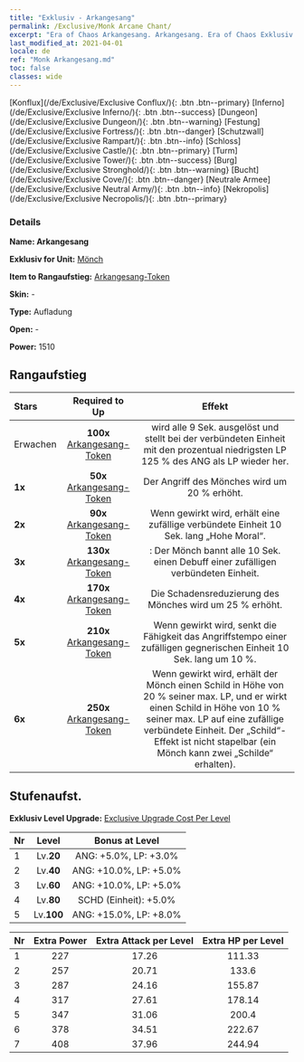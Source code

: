 ```yaml
---
title: "Exklusiv - Arkangesang"
permalink: /Exclusive/Monk Arcane Chant/
excerpt: "Era of Chaos Arkangesang. Arkangesang. Era of Chaos Exklusiv Arkangesang. Mönch Exklusiv."
last_modified_at: 2021-04-01
locale: de
ref: "Monk Arkangesang.md"
toc: false
classes: wide
---
```

 [Konflux](/de/Exclusive/Exclusive Conflux/){: .btn .btn--primary} [Inferno](/de/Exclusive/Exclusive Inferno/){: .btn .btn--success} [Dungeon](/de/Exclusive/Exclusive Dungeon/){: .btn .btn--warning} [Festung](/de/Exclusive/Exclusive Fortress/){: .btn .btn--danger} [Schutzwall](/de/Exclusive/Exclusive Rampart/){: .btn .btn--info} [Schloss](/de/Exclusive/Exclusive Castle/){: .btn .btn--primary} [Turm](/de/Exclusive/Exclusive Tower/){: .btn .btn--success} [Burg](/de/Exclusive/Exclusive Stronghold/){: .btn .btn--warning} [Bucht](/de/Exclusive/Exclusive Cove/){: .btn .btn--danger} [Neutrale Armee](/de/Exclusive/Exclusive Neutral Army/){: .btn .btn--info} [Nekropolis](/de/Exclusive/Exclusive Necropolis/){: .btn .btn--primary} 

### Details
 **Name: Arkangesang** 

 **Exklusiv for Unit:** [Mönch](/de/units/Monk/) 

 **Item to Rangaufstieg:** [Arkangesang-Token](/de/Items/con_915/)

 **Skin:** -

 **Type:** Aufladung

 **Open:** -

 **Power:** 1510

## Rangaufstieg

  |     Stars    |  Required to Up | Effekt |
  |:-------------|:---------------:|:---------------:|
  |  Erwachen  | **100x** [Arkangesang-Token](/de/Items/con_915/) | <Predigt> wird alle 9 Sek. ausgelöst und stellt bei der verbündeten Einheit mit den prozentual niedrigsten LP 125 % des ANG als LP wieder her. |
  | **1x** <i class="fas fa-star"/> | **50x** [Arkangesang-Token](/de/Items/con_915/) | Der Angriff des Mönches wird um 20 % erhöht. |
  | **2x** <i class="fas fa-star"/> | **90x** [Arkangesang-Token](/de/Items/con_915/) | Wenn <Predigt> gewirkt wird, erhält eine zufällige verbündete Einheit 10 Sek. lang „Hohe Moral“. |
  | **3x** <i class="fas fa-star"/> | **130x** [Arkangesang-Token](/de/Items/con_915/) | <Hingabe>: Der Mönch bannt alle 10 Sek. einen Debuff einer zufälligen verbündeten Einheit. |
  | **4x** <i class="fas fa-star"/> | **170x** [Arkangesang-Token](/de/Items/con_915/) | Die Schadensreduzierung des Mönches wird um 25 % erhöht. |
  | **5x** <i class="fas fa-star"/> | **210x** [Arkangesang-Token](/de/Items/con_915/) | Wenn <Predigt> gewirkt wird, senkt die Fähigkeit das Angriffstempo einer zufälligen gegnerischen Einheit 10 Sek. lang um 10 %. |
  | **6x** <i class="fas fa-star"/> | **250x** [Arkangesang-Token](/de/Items/con_915/) | Wenn <Hingabe> gewirkt wird, erhält der Mönch einen Schild in Höhe von 20 % seiner max. LP, und er wirkt einen Schild in Höhe von 10 % seiner max. LP auf eine zufällige verbündete Einheit. Der „Schild“-Effekt ist nicht stapelbar (ein Mönch kann zwei „Schilde“ erhalten). |


## Stufenaufst.
 **Exklusiv Level Upgrade:** [Exclusive Upgrade Cost Per Level](/Exclusive/ExclusiveUpgradeCostPerLevel/)

  |  Nr  |   Level  | Bonus at Level |
  |:-----|:--------:|:--------------:|
  | 1 | Lv.**20** | ANG: +5.0%, LP: +3.0% |
  | 2 | Lv.**40** | ANG: +10.0%, LP: +5.0% |
  | 3 | Lv.**60** | ANG: +10.0%, LP: +5.0% |
  | 4 | Lv.**80** | SCHD (Einheit): +5.0% |
  | 5 | Lv.**100** | ANG: +15.0%, LP: +8.0% |


  |  Nr  |  Extra Power | Extra Attack per Level | Extra HP per Level |
  |:-----|:--------:|:--------:|:--------:|
  | 1 | 227 | 17.26 | 111.33 |
  | 2 | 257 | 20.71 | 133.6 |
  | 3 | 287 | 24.16 | 155.87 |
  | 4 | 317 | 27.61 | 178.14 |
  | 5 | 347 | 31.06 | 200.4 |
  | 6 | 378 | 34.51 | 222.67 |
  | 7 | 408 | 37.96 | 244.94 |


